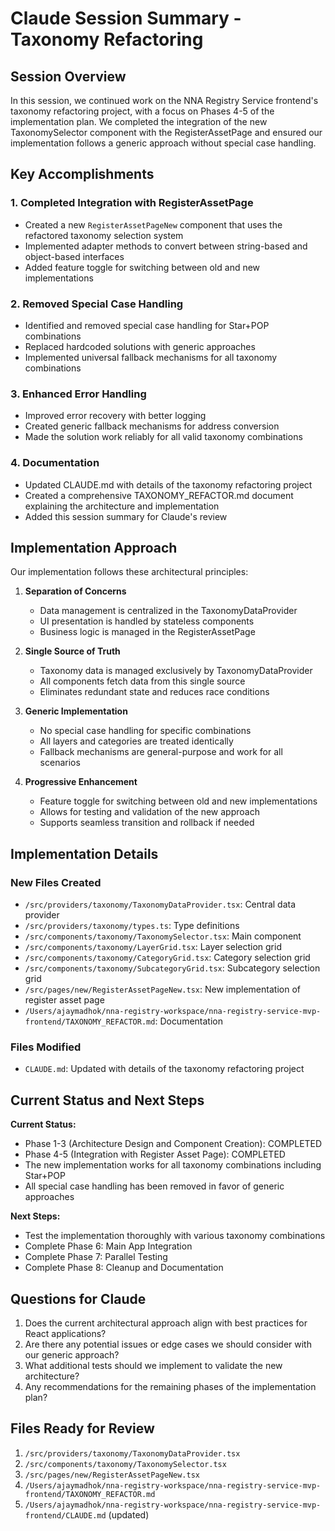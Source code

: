 # Claude Session Summary - Taxonomy Refactoring

## Session Overview

In this session, we continued work on the NNA Registry Service frontend's taxonomy refactoring project, with a focus on Phases 4-5 of the implementation plan. We completed the integration of the new TaxonomySelector component with the RegisterAssetPage and ensured our implementation follows a generic approach without special case handling.

## Key Accomplishments

### 1. Completed Integration with RegisterAssetPage
- Created a new `RegisterAssetPageNew` component that uses the refactored taxonomy selection system
- Implemented adapter methods to convert between string-based and object-based interfaces
- Added feature toggle for switching between old and new implementations

### 2. Removed Special Case Handling
- Identified and removed special case handling for Star+POP combinations
- Replaced hardcoded solutions with generic approaches
- Implemented universal fallback mechanisms for all taxonomy combinations

### 3. Enhanced Error Handling
- Improved error recovery with better logging
- Created generic fallback mechanisms for address conversion
- Made the solution work reliably for all valid taxonomy combinations

### 4. Documentation
- Updated CLAUDE.md with details of the taxonomy refactoring project
- Created a comprehensive TAXONOMY_REFACTOR.md document explaining the architecture and implementation
- Added this session summary for Claude's review

## Implementation Approach

Our implementation follows these architectural principles:

1. **Separation of Concerns**
   - Data management is centralized in the TaxonomyDataProvider
   - UI presentation is handled by stateless components
   - Business logic is managed in the RegisterAssetPage

2. **Single Source of Truth**
   - Taxonomy data is managed exclusively by TaxonomyDataProvider
   - All components fetch data from this single source
   - Eliminates redundant state and reduces race conditions

3. **Generic Implementation**
   - No special case handling for specific combinations
   - All layers and categories are treated identically
   - Fallback mechanisms are general-purpose and work for all scenarios

4. **Progressive Enhancement**
   - Feature toggle for switching between old and new implementations
   - Allows for testing and validation of the new approach
   - Supports seamless transition and rollback if needed

## Implementation Details

### New Files Created
- `/src/providers/taxonomy/TaxonomyDataProvider.tsx`: Central data provider
- `/src/providers/taxonomy/types.ts`: Type definitions
- `/src/components/taxonomy/TaxonomySelector.tsx`: Main component
- `/src/components/taxonomy/LayerGrid.tsx`: Layer selection grid
- `/src/components/taxonomy/CategoryGrid.tsx`: Category selection grid
- `/src/components/taxonomy/SubcategoryGrid.tsx`: Subcategory selection grid
- `/src/pages/new/RegisterAssetPageNew.tsx`: New implementation of register asset page
- `/Users/ajaymadhok/nna-registry-workspace/nna-registry-service-mvp-frontend/TAXONOMY_REFACTOR.md`: Documentation

### Files Modified
- `CLAUDE.md`: Updated with details of the taxonomy refactoring project

## Current Status and Next Steps

**Current Status:**
- Phase 1-3 (Architecture Design and Component Creation): COMPLETED
- Phase 4-5 (Integration with Register Asset Page): COMPLETED
- The new implementation works for all taxonomy combinations including Star+POP
- All special case handling has been removed in favor of generic approaches

**Next Steps:**
- Test the implementation thoroughly with various taxonomy combinations
- Complete Phase 6: Main App Integration
- Complete Phase 7: Parallel Testing
- Complete Phase 8: Cleanup and Documentation

## Questions for Claude

1. Does the current architectural approach align with best practices for React applications?
2. Are there any potential issues or edge cases we should consider with our generic approach?
3. What additional tests should we implement to validate the new architecture?
4. Any recommendations for the remaining phases of the implementation plan?

## Files Ready for Review

1. `/src/providers/taxonomy/TaxonomyDataProvider.tsx`
2. `/src/components/taxonomy/TaxonomySelector.tsx`
3. `/src/pages/new/RegisterAssetPageNew.tsx`
4. `/Users/ajaymadhok/nna-registry-workspace/nna-registry-service-mvp-frontend/TAXONOMY_REFACTOR.md`
5. `/Users/ajaymadhok/nna-registry-workspace/nna-registry-service-mvp-frontend/CLAUDE.md` (updated)